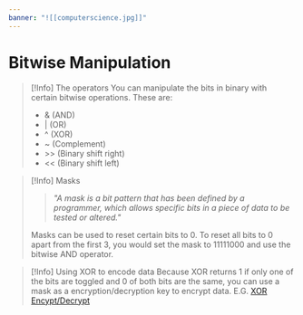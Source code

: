 ```yaml
---
banner: "![[computerscience.jpg]]"
---
```


# Bitwise Manipulation

> [!Info] The operators
> You can manipulate the bits in binary with certain bitwise operations.
> These are:
> - & (AND)
> - | (OR)
> - ^ (XOR)
> - ~ (Complement)
> - \>\> (Binary shift right)
> - << (Binary shift left)

> [!Info] Masks
> > *"A mask is a bit pattern that has been defined by a programmer, which allows specific bits in a piece of data to be tested or altered."*
> 
> Masks can be used to reset certain bits to 0. To reset all bits to 0 apart from the first 3, you would set the mask to 11111000 and use the bitwise AND operator.

> [!Info] Using XOR to encode data
> Because XOR returns 1 if only one of the bits are toggled and 0 of both bits are the same, you can use a mask as a encryption/decryption key to encrypt data.
> E.G. [XOR Encypt/Decrypt](https://md5decrypt.net/en/Xor/)


